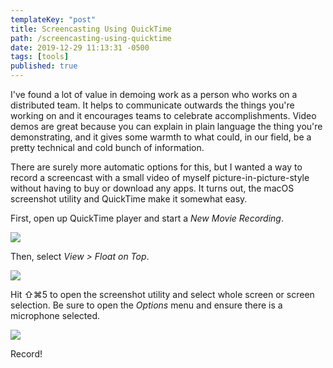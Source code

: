 ```yaml
---
templateKey: "post"
title: Screencasting Using QuickTime
path: /screencasting-using-quicktime
date: 2019-12-29 11:13:31 -0500
tags: [tools]
published: true
---
```


I've found a lot of value in demoing work as a person who works on a
distributed team. It helps to communicate outwards the things you're working on
and it encourages teams to celebrate accomplishments. Video demos are great
because you can explain in plain language the thing you're demonstrating, and
it gives some warmth to what could, in our field, be a
pretty technical and cold bunch of information.

There are surely more automatic options for this, but I wanted a way to record
a screencast with a small video of myself picture-in-picture-style without
having to buy or download any apps. It turns out, the macOS screenshot utility
and QuickTime make it somewhat easy.

First, open up QuickTime player and start a _New Movie Recording_.

![](/file.png)

Then, select _View > Float on Top_.

![](/view.png)

Hit ⇧⌘5 to open the screenshot utility and select whole screen or screen
selection. Be sure to open the _Options_ menu and ensure there is a microphone
selected.

![](/util.png)

Record!
